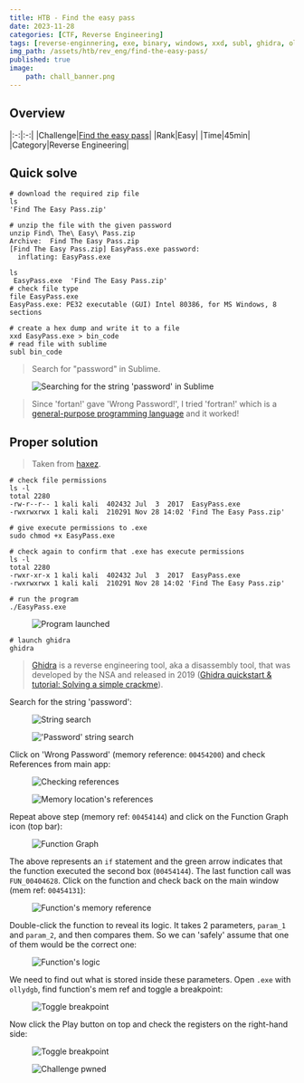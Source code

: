 ```yaml
---
title: HTB - Find the easy pass
date: 2023-11-28
categories: [CTF, Reverse Engineering]
tags: [reverse-enginnering, exe, binary, windows, xxd, subl, ghidra, ollydbg]
img_path: /assets/htb/rev_eng/find-the-easy-pass/
published: true
image:
    path: chall_banner.png
---
```


## Overview

|:-:|:-:|
|Challenge|[Find the easy pass](https://app.hackthebox.com/challenges/5)|
|Rank|Easy|
|Time|45min|
|Category|Reverse Engineering|

## Quick solve

```shell
# download the required zip file
ls
'Find The Easy Pass.zip'

# unzip the file with the given password
unzip Find\ The\ Easy\ Pass.zip
Archive:  Find The Easy Pass.zip
[Find The Easy Pass.zip] EasyPass.exe password:
  inflating: EasyPass.exe

ls
 EasyPass.exe  'Find The Easy Pass.zip'
# check file type
file EasyPass.exe
EasyPass.exe: PE32 executable (GUI) Intel 80386, for MS Windows, 8 sections

# create a hex dump and write it to a file
xxd EasyPass.exe > bin_code
# read file with sublime
subl bin_code
```

> Search for "password" in Sublime.

<figure>
    <img src="subl_password_search.jpg"
    alt="Searching for the string 'password' in Sublime" >
</figure>

> Since 'fortan!' gave 'Wrong Password!', I tried 'fortran!' which is a [general-purpose programming language](https://en.wikipedia.org/wiki/Fortran) and it worked!

## Proper solution

> Taken from [haxez](https://haxez.org/2021/09/hack-the-box-reversing-find-the-easy-pass-has-been-pwned/).

```shell
# check file permissions
ls -l
total 2280
-rw-r--r-- 1 kali kali  402432 Jul  3  2017  EasyPass.exe
-rwxrwxrwx 1 kali kali  210291 Nov 28 14:02 'Find The Easy Pass.zip'

# give execute permissions to .exe
sudo chmod +x EasyPass.exe

# check again to confirm that .exe has execute permissions
ls -l
total 2280
-rwxr-xr-x 1 kali kali  402432 Jul  3  2017  EasyPass.exe
-rwxrwxrwx 1 kali kali  210291 Nov 28 14:02 'Find The Easy Pass.zip'

# run the program
./EasyPass.exe
```

<figure>
    <img src="pass_prompt.png"
    alt="Program launched" >
</figure>

```shell
# launch ghidra
ghidra
```

> [Ghidra](https://ghidra-sre.org/) is a reverse engineering tool, aka a disassembly tool, that was developed by the NSA and released in 2019 ([Ghidra quickstart & tutorial: Solving a simple crackme](https://www.youtube.com/watch?v=fTGTnrgjuGA)).

Search for the string 'password':

<figure>
    <img src="search_strings.png"
    alt="String search" >
</figure>

<figure>
    <img src="search_password_string.png"
    alt="'Password' string search" >
</figure>

Click on 'Wrong Password' (memory reference: `00454200`) and check References from main app:

<figure>
    <img src="ref_check.png"
    alt="Checking references" >
</figure>

<figure>
    <img src="wrong_pass_refs.png"
    alt="Memory location's references" >
</figure>

Repeat above step (memory ref: `00454144`) and click on the Function Graph icon (top bar):

<figure>
    <img src="function_graph.jpg"
    alt="Function Graph" >
</figure>

The above represents an `if` statement and the green arrow indicates that the function executed the second box (`00454144`). The last function call was `FUN_00404628`. Click on the function and check back on the main window (mem ref: `00454131`):

<figure>
    <img src="function_mem_ref.png"
    alt="Function's memory reference" >
</figure>

Double-click the function to reveal its logic. It takes 2 parameters, `param_1` and `param_2`, and then compares them. So we can 'safely' assume that one of them would be the correct one:

<figure>
    <img src="function_logic.jpg"
    alt="Function's logic" >
</figure>

We need to find out what is stored inside these parameters. Open `.exe` with `ollydgb`, find function's mem ref and toggle a breakpoint:

<figure>
    <img src="toggle_breakpoint.png"
    alt="Toggle breakpoint" >
</figure>

Now click the Play button on top and check the registers on the right-hand side:

<figure>
    <img src="registers.jpg"
    alt="Toggle breakpoint" >
</figure>

<figure>
    <img src="chall_pwned.png"
    alt="Challenge pwned" >
</figure>